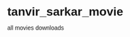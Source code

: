 # tanvir_sarkar_movie
all movies downloads 
<!DOCTYPE html>
<html lang="en">
<head>
    <meta charset="UTF-8">
    <meta name="viewport" content="width=device-width, initial-scale=1.0">
    <title>Rotating Name & Stylish Links</title>
    <style>
        * {
            margin: 0;
            padding: 0;
            box-sizing: border-box;
            font-family: Arial, sans-serif;
        }

        body {
            background-color: #1a1a1a;
            color: white;
            display: flex;
            flex-direction: column;
            justify-content: center;
            align-items: center;
            height: 100vh;
        }

        /* ROTATING NAME */
        .name {
            font-size: 60px;
            font-weight: bold;
            text-transform: uppercase;
            color: white;
            text-shadow: 0 0 10px #ff0000, 0 0 20px #ff7300, 0 0 30px #fffb00;
            animation: rotateName 5s ease-in-out infinite, glowEffect 1.5s infinite alternate;
            margin-bottom: 30px;
        }

        @keyframes rotateName {
            0% { transform: rotate(0deg); }
            100% { transform: rotate(360deg); }
        }

        @keyframes glowEffect {
            0% { text-shadow: 0 0 10px #ff0000, 0 0 20px #ff7300, 0 0 30px #fffb00; }
            100% { text-shadow: 0 0 15px #ff7300, 0 0 25px #fffb00, 0 0 35px #48ff00; }
        }

        /* LINKS SECTION */
        h2 {
            font-size: 24px;
            margin-bottom: 20px;
        }

        .links-container {
            display: flex;
            flex-direction: column;
            gap: 15px;
        }

        .link-button {
            text-decoration: none;
            color: white;
            background: linear-gradient(45deg, #ff416c, #ff4b2b);
            padding: 15px 30px;
            border-radius: 10px;
            font-size: 20px;
            font-weight: bold;
            text-align: center;
            transition: 0.3s;
            display: inline-block;
            width: 250px;
            text-transform: uppercase;
            box-shadow: 0 4px 10px rgba(255, 75, 43, 0.5);
        }

        .link-button:hover {
            transform: scale(1.1);
            box-shadow: 0 6px 15px rgba(255, 75, 43, 0.7);
        }

        .link-button:nth-child(2) {
            background: linear-gradient(45deg, #2193b0, #6dd5ed);
        }

        .link-button:nth-child(3) {
            background: linear-gradient(45deg, #ff9a9e, #fad0c4);
        }

        .link-button:nth-child(4) {
            background: linear-gradient(45deg, #ff512f, #dd2476);
        }
    </style>
</head>
<body>
    <!-- Rotating Name -->
    <div class="name">TANVIR SARKAR</div>

    <!-- Links Section -->
    <h2>Welcome to TANVIR Movies Download</h2>
    <div class="links-container">
        <a href="https://filmyfly.phd/" class="link-button" target="_blank">FilmyFly</a>
        <a href="https://filmyworlds.christmas/" class="link-button" target="_blank">Filmy World</a>
        <a href="https://vegamovies.rs/" class="link-button" target="_blank">Vega Movies</a>
        <a href="https://bollyflix.kids/" class="link-button" target="_blank">Bolly Flix</a>
    </div>
</body>
</html>
